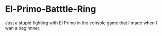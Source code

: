 # El-Primo-Batttle-Ring
Just a stupid fighting with El Primo in the console game that I made when I wan a beginnner.

